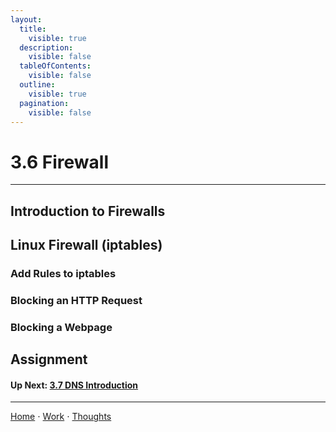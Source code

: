 ```yaml
---
layout:
  title:
    visible: true
  description:
    visible: false
  tableOfContents:
    visible: false
  outline:
    visible: true
  pagination:
    visible: false
---
```


# 3.6 Firewall

***

## Introduction to Firewalls

## Linux Firewall (iptables)

### Add Rules to iptables

### Blocking an HTTP Request

### Blocking a Webpage

## Assignment

#### Up Next: [3.7 DNS Introduction](3.7-dns-introduction.md)

***

[Home](https://sophiecchen.gitbook.io/sophie-chen) ⋅ [Work](https://sophiecchen.gitbook.io/sophie-chen/work) ⋅ [Thoughts](https://sophiecchen.gitbook.io/sophie-chen/thoughts)